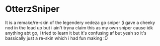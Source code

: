 # OtterzSniper
It is a remake/re-skin of the legendery vedeza go sniper (i gave a cheeky nod in the load up but i ain't tryna claim this as my own sniper cause idk anything abt go, i tried to learn it but it's confusing af but yeah so it's bassically just a re-skin which i had fun making :D
